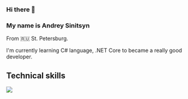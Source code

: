 ### Hi there 👋
### My name is Andrey Sinitsyn
From :ru: St. Petersburg.

I'm currently learning C# language, .NET Core to became a really good developer.

## Technical skills

![](https://img.shields.io/badge/OS-WindowsServer-informational?style=plastik&logo=windows&logoColor=white)
